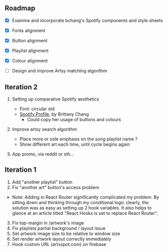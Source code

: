 ## Roadmap

- [x] Examine and incorporate bchang's Spotify components and style sheets 
- [x] Fonts alignment
- [x] Button alignment
- [x] Playlist alignment 
- [x] Colour alignment
- [ ] Design and improve Artsy matching algorithm 



## Iteration 2

1. Setting up comparative Spotify aesthetics 
   - Font: circular std
   - [Spotify Profile](https://github.com/bchiang7/spotify-profile/tree/5c8e1f323b7f05482858e4e386db932963dfac87/client/src), by Brittany Chang
     - Could copy her usage of buttons and colours
2. Improve artsy search algorithm
   - Place more or sole emphasis on the song playlist name ?
   - Show different art each time, until cycle begins again

3. App promo, via reddit or sth... 



## Iteration 1

1. Add "another playlist" button
2. Fix "another art" button's access problem
  - Note: Adding in React Router significantly complicated my problem. By sitting down and thinking through my conditional logic clearly, the solution was as easy as setting up 2 hook variables. It also helps to glance at an article titled "React Hooks is set to replace React Router".
3. Fix top-margin in /artwork's image
4. Fix playlists partial background / layout issue
5. Set artwork image size to be relative to window size
6. Set render artwork layout correctly immediately
7. Hook custom URL (artxspot.com) on firebase

